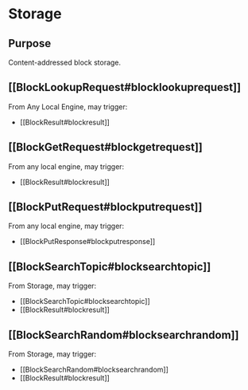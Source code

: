 # Storage

## Purpose

Content-addressed block storage.

## [[BlockLookupRequest#blocklookuprequest]]

From Any Local Engine, may trigger:

- [[BlockResult#blockresult]]

## [[BlockGetRequest#blockgetrequest]]

From any local engine, may trigger:

- [[BlockResult#blockresult]]

## [[BlockPutRequest#blockputrequest]]

From any local engine, may trigger:

- [[BlockPutResponse#blockputresponse]]

## [[BlockSearchTopic#blocksearchtopic]]

From Storage, may trigger:

- [[BlockSearchTopic#blocksearchtopic]]
- [[BlockResult#blockresult]]

## [[BlockSearchRandom#blocksearchrandom]]

From Storage, may trigger:

- [[BlockSearchRandom#blocksearchrandom]]
- [[BlockResult#blockresult]]
